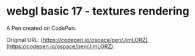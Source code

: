# webgl basic 17 - textures rendering

A Pen created on CodePen.

Original URL: [https://codepen.io/ospace/pen/JjmLORZ](https://codepen.io/ospace/pen/JjmLORZ).


